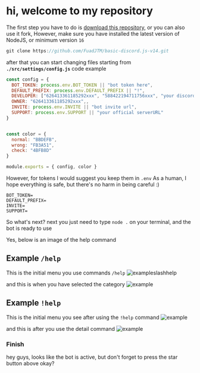 # hi, welcome to my repository

The first step you have to do is [download this repository](https://github.com/FuadJTM/basic-discord.js-v14/archive/refs/tags/new.zip), or you can also use it fork,
However, make sure you have installed the latest version of NodeJS, or minimum version `16`
```js
git clone https://github.com/FuadJTM/basic-discord.js-v14.git
```

after that you can start changing files starting from **`./src/settings/config.js`**
code example
```js
const config = {
  BOT_TOKEN: process.env.BOT_TOKEN || "bot token here",
  DEFAULT_PREFIX: process.env.DEFAULT_PREFIX || "!",
  DEVELOPER: ["626413361185292xxx", "588422194711756xxx", "your discord ID"],
  OWNER: "626413361185292xxx",,
  INVITE: process.env.INVITE || "bot invite url",
  SUPPORT: process.env.SUPPORT || "your official serverURL"
}


const color = {
  normal: "BBDEFB",
  wrong: "FB3A51",
  check: "4BFB8D"
}

module.exports = { config, color }
```
However, for tokens I would suggest you keep them in `.env`
As a human, I hope everything is safe, but there's no harm in being careful :)

```
BOT_TOKEN=
DEFAULT_PREFIX=
INVITE=
SUPPORT=
```

So what's next?
next you just need to type `node .` on your terminal, and the bot is ready to use

Yes, below is an image of the help command
## Example `/help`
This is the initial menu you use commands `/help`
![exampleslashhelp](https://cdn.discordapp.com/attachments/1157714561378562149/1157727287798665357/20231001_001355.jpg?ex=6519a90e&is=6518578e&hm=7e9cb1e446d4d8c8c5bb48804b1ad326fb514b682e17602d670cbe19c596a0a0&)


and this is when you have selected the category
![example](https://cdn.discordapp.com/attachments/1157714561378562149/1157727998942916678/20231001_001414.jpg?ex=6519a9b8&is=65185838&hm=45765f6445872bbdf463d984632a9047af997aa8361d4bf557a0a92bba293edf&)


## Example `!help`
This is the initial menu you see after using the `!help` command
![example](https://cdn.discordapp.com/attachments/1157714561378562149/1157729338268065853/20231001_001441.jpg?ex=6519aaf7&is=65185977&hm=5d9a6796320129522f20f64c98bcdc54fe24e2ad9967c9c162b3270e1d78aa12&)


and this is after you use the detail command
![example](https://cdn.discordapp.com/attachments/1157714561378562149/1157729337034944663/20231001_001426.jpg?ex=6519aaf7&is=65185977&hm=70c9a66fddd3d2eede0b066dd18f59636706f42860e3c448dd5b5a58655082e3&)

### Finish
hey guys, looks like the bot is active,
but don't forget to press the star button above okay?
